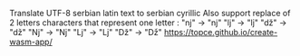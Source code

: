 Translate UTF-8 serbian latin text to serbian cyrillic
Also support replace of 2 letters characters that represent one letter :
         "nj" -> "ǌ"
         "lj" -> "ǉ"
         "dž" -> "ǆ"
         "Nj" -> "ǋ"
         "Lj" -> "ǈ"
         "Dž" -> "ǅ"
<https://topce.github.io/create-wasm-app/>
